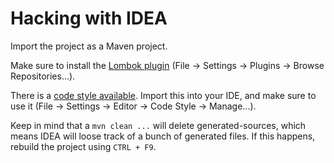 # Hacking with IDEA

Import the project as a Maven project.

Make sure to install the [Lombok plugin](https://plugins.jetbrains.com/plugin/6317)
(File &rarr; Settings &rarr; Plugins &rarr; Browse Repositories...).

There is a [code style available](code-style.xml).
Import this into your IDE, and make sure to use it (File &rarr; Settings &rarr;
Editor &rarr; Code Style &rarr; Manage...).

Keep in mind that a `mvn clean ...` will delete generated-sources, which means
IDEA will loose track of a bunch of generated files.
If this happens, rebuild the project using `CTRL + F9`.
